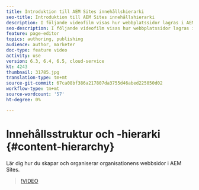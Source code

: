 ```yaml
---
title: Introduktion till AEM Sites innehållshierarki
seo-title: Introduktion till AEM Sites innehållshierarki
description: I följande videofilm visas hur webbplatssidor lagras i AEM för din organisation.
seo-description: I följande videofilm visas hur webbplatssidor lagras i AEM för din organisation.
feature: page-editor
topics: authoring, publishing
audience: author, marketer
doc-type: feature video
activity: use
version: 6.3, 6.4, 6.5, cloud-service
kt: 4243
thumbnail: 31785.jpg
translation-type: tm+mt
source-git-commit: 67ca08bf386a217807da3755d46abed225050d02
workflow-type: tm+mt
source-wordcount: '57'
ht-degree: 0%

---
```



# Innehållsstruktur och -hierarki {#content-hierarchy}

Lär dig hur du skapar och organiserar organisationens webbsidor i AEM Sites.

>[!VIDEO](https://video.tv.adobe.com/v/31827?quality=12&learn=on)
